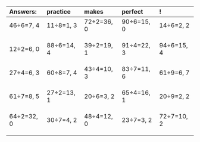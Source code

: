 | Answers: | practice | makes | perfect | ! |
| :--- | :--- | :--- | :--- | :--- |
| 46÷6=7, 4 | 11÷8=1, 3 | 72÷2=36, 0 | 90÷6=15, 0 | 14÷6=2, 2 | 
|   |   |   |   |   | 
|   |   |   |   |   | 
|   |   |   |   |   | 
| 12÷2=6, 0 | 88÷6=14, 4 | 39÷2=19, 1 | 91÷4=22, 3 | 94÷6=15, 4 | 
|   |   |   |   |   | 
|   |   |   |   |   | 
|   |   |   |   |   | 
| 27÷4=6, 3 | 60÷8=7, 4 | 43÷4=10, 3 | 83÷7=11, 6 | 61÷9=6, 7 | 
|   |   |   |   |   | 
|   |   |   |   |   | 
|   |   |   |   |   | 
| 61÷7=8, 5 | 27÷2=13, 1 | 20÷6=3, 2 | 65÷4=16, 1 | 20÷9=2, 2 | 
|   |   |   |   |   | 
|   |   |   |   |   | 
|   |   |   |   |   | 
| 64÷2=32, 0 | 30÷7=4, 2 | 48÷4=12, 0 | 23÷7=3, 2 | 72÷7=10, 2 | 
|   |   |   |   |   | 
|   |   |   |   |   | 
|   |   |   |   |   | 
